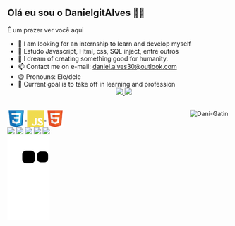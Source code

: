 ## Olá eu sou o DanielgitAlves 🧑🏻
 É um prazer ver você aqui 

- 🔭 I am looking for an internship to learn and develop myself
- 🌱 Estudo Javascript, Html, css, SQL inject, entre outros
- 🌟 I dream of creating something good for humanity.
- 📫 Contact me on e-mail: daniel.alves30@outlook.com
- 😄 Pronouns: Ele/dele
- 🚀 Current goal is to take off in learning and profession 
  <div align="center">
  <a href="https://github.com/DanielgitAlves">
  <img height="170em" src="https://github-readme-stats.vercel.app/api?username=DanielgitAlves&show_icons=true&theme=dark&include_all_commits=true&count_private=true"/>
  <img height="170em" src="https://github-readme-stats.vercel.app/api/top-langs/?username=DanielgitAlves&layout=compact&langs_count=7&theme=dark"/>
  </div> 

<div style="display: inline_block"><br><div>
  <img align="center" alt="Dani-CSS" height="40" width="40" src="https://raw.githubusercontent.com/devicons/devicon/master/icons/css3/css3-original.svg"> 
  <img align="center" alt="Dani-Js" height="40" width="40" src="https://raw.githubusercontent.com/devicons/devicon/master/icons/javascript/javascript-plain.svg">
  <img align="center" alt="Dani-HTML" height="40" width="40" src="https://raw.githubusercontent.com/devicons/devicon/master/icons/html5/html5-original.svg">
  <img align="right" alt="Dani-Gatin" height="90" width="90" src= https://www.alura.com.br/artigos/assets/como-criar-um-readme-para-seu-perfil-github/imagem14.gif
 <div>

 <div>
  <a href="https://www.instagram.com/daniel_alves_sou/" target="_blank"><img src="https://img.shields.io/badge/-Instagram-%23E4405F?style=for-the-badge&logo=instagram&logoColor=white" target="_blank"></a>
  <a href="https://www.linkedin.com/in/daniel-2725/" target="_blank"><img src="https://img.shields.io/badge/-LinkedIn-%230077B5?style=for-the-badge&logo=linkedin&logoColor=white" target="_blank"></a> 
  <a href="mailto:daniel.steam29@gmail.com" target="_blank"><img src="https://img.shields.io/badge/Gmail-D14836?style=for-the-badge&logo=gmail&logoColor=white" target="_blank"></a>
 <a href="https://www.twitch.tv/dnny675" target="_blank"><img src="https://img.shields.io/badge/Twitch-9146FF?style=for-the-badge&logo=twitch&logoColor=white" target="_blank"></a> 
 <a href="https://gitlab.com/DanielgitAlves/" target="_blank"><img src="https://img.shields.io/badge/GitLab-330F63?style=for-the-badge&logo=gitlab&logoColor=white" target="_blank"></a>
 <div

![Snake animation](https://github.com/DanielgitAlves/DanielgitAlves/blob/output/github-contribution-grid-snake.svg)
